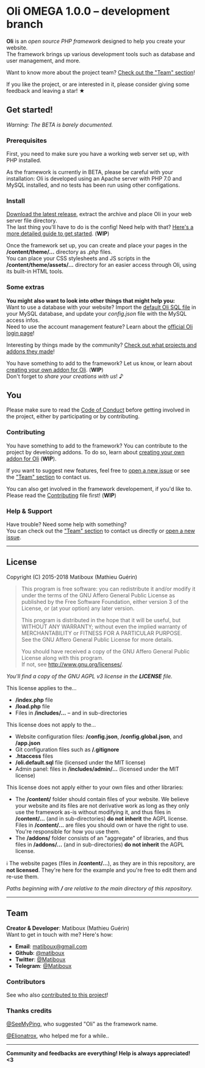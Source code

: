 # Oli OMEGA 1.0.0 – development branch

**Oli** is an *open source PHP framework* designed to help you create your website.  
The framework brings up various development tools such as database and user management, and more.

Want to know more about the project team? [Check out the "Team" section](#team)!

If you like the project, or are interested in it, please consider giving some feedback and leaving a star! ★

## Get started!

*Warning: The BETA is barely documented.*

### Prerequisites

First, you need to make sure you have a working web server set up, with PHP installed. 

As the framework is currently in BETA, please be careful with your installation: Oli is developed using an Apache server with PHP 7.0 and MySQL installed, and no tests has been run using other configations.

### Install

[Download the latest release](https://github.com/matiboux/Oli/releases/latest), extract the archive and place Oli in your web server file directory.  
The last thing you'll have to do is the config! Need help with that? [Here's a more detailed guide to get started](https://github.com/matiboux/Oli/wiki/Get-started). (**WIP**)

Once the framework set up, you can create and place your pages in the **/content/theme/...** directory as *.php* files.  
You can place your CSS stylesheets and JS scripts in the **/content/theme/assets/...** directory for an easier access through Oli, using its built-in HTML tools.

### Some extras

**You might also want to look into other things that might help you:**  
Want to use a database with your website? Import the [default Oli SQL file](https://github.com/matiboux/Oli/blob/master/oli.default.sql) in your MySQL database, and update your *config.json* file with the MySQL access infos.  
Need to use the account management feature? Learn about the [official Oli login page](https://github.com/matiboux/Oli-Login-Page)!

Interesting by things made by the community? [Check out what projects and addons they made](https://github.com/matiboux/Oli/wiki/Created-by-the-community)!

You have something to add to the framework? Let us know, or learn about [creating your own addon for Oli](#). (**WIP**)  
Don't forget to *share your creations with us*! ♪

## You

Please make sure to read the [Code of Conduct](https://github.com/matiboux/Oli/blob/master/CODE_OF_CONDUCT.md) before getting involved in the project, either by participating or by contributing.

### Contributing

You have something to add to the framework? You can contribute to the project by developing addons. To do so, learn about [creating your own addon for Oli](#) (**WIP**).

If you want to suggest new features, feel free to [open a new issue](https://github.com/matiboux/Oli/issues/new) or see the ["Team" section](#team) to contact us.

You can also get involved in the framework developement, if you'd like to. Please read the [Contributing](https://github.com/matiboux/Oli/blob/master/CONTRIBUTING.md) file first! (**WIP**)

### Help & Support

Have trouble? Need some help with something?  
You can check out the ["Team" section](#team) to contact us directly or [open a new issue](https://github.com/matiboux/Oli/issues/new).

---

## License

Copyright (C) 2015-2018 Matiboux (Mathieu Guérin)
> This program is free software: you can redistribute it and/or modify it under the terms of the GNU Affero General Public License as published by the Free Software Foundation, either version 3 of the License, or (at your option) any later version.  
> 
> This program is distributed in the hope that it will be useful, but WITHOUT ANY WARRANTY; without even the implied warranty of MERCHANTABILITY or FITNESS FOR A PARTICULAR PURPOSE.  
> See the GNU Affero General Public License for more details.
> 
> You should have received a copy of the GNU Affero General Public License along with this program.  
> If not, see <http://www.gnu.org/licenses/>.

*You'll find a copy of the GNU AGPL v3 license in the **LICENSE** file.*

This license applies to the...
- **/index.php** file
- **/load.php** file
- Files in **/includes/...** – and in sub-directories

This license does not apply to the...
- Website configuration files: **/config.json**, **/config.global.json**, and **/app.json**
- Git configuration files such as **/.gitignore**
- **.htaccess** files
- **/oli.default.sql** file (licensed under the MIT license)
- Admin panel: files in **/includes/admin/...** (licensed under the MIT license)

This license does not apply either to your own files and other libraries:
- The **/content/** folder should contain files of your website. We believe your website and its files are not derivative work as long as they only use the framework as-is without modifying it, and thus files in **/content/...** (and in sub-directories) **do not inherit** the AGPL license.  
Files in **/content/...** are files you should own or have the right to use. You're responsible for how you use them.
- The **/addons/** folder consists of an "aggregate" of libraries, and thus files in **/addons/...** (and in sub-directories) **do not inherit** the AGPL license.

ℹ️ The website pages (files in **/content/...**), as they are in this repository, are **not licensed**. They're here for the example and you're free to edit them and re-use them.

*Paths beginning with **/** are relative to the main directory of this repository.*

---

## Team

**Creator & Developer**: Matiboux (Mathieu Guérin)  
Want to get in touch with me? Here's how:
 - **Email**: [matiboux@gmail.com](mailto:matiboux@gmail.com)
 - **Github**: [@matiboux](https://github.com/matiboux)
 - **Twitter**: [@Matiboux](https://twitter.com/Matiboux)
 - **Telegram**: [@Matiboux](https://t.me/Matiboux)
 
### Contributors

See who also [contributed to this project](https://github.com/matiboux/Oli/blob/master/CONTRIBUTORS.md)!

### Thanks credits

[@SeeMyPing](https://twitter.com/SeeMyPing), who suggested "Oli" as the framework name.

[@Elionatrox](https://twitter.com/Elionatrox), who helped me for a while..

---

**Community and feedbacks are everything! Help is always appreciated! <3**